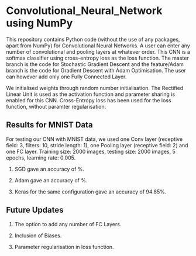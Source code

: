# Convolutional_Neural_Network using NumPy
This repository contains Python code (without the use of any packages, apart from NumPy) for Convolutional Neural Networks. A user can enter any number of convolutional and pooling layers at whatever order. This CNN is a softmax classifier using cross-entropy loss as the loss function. The master branch is the code for Stochastic Gradient Descent and the feature/Adam branch is the code for Gradient Descent with Adam Optimisation. The user can however add only one Fully Connected Layer.

We initialised weights through random number initialisation. The Rectified Linear Unit is used as the activation function and parameter sharing is enabled for this CNN. Cross-Entropy loss has been used for the loss function, without paramter regularisation.

## Results for MNIST Data
For testing our CNN with MNIST data, we used one Conv layer (receptive field: 3, filters: 10, stride length: 1), one Pooling layer (receptive field: 2) and one FC layer. Training size: 2000 images, testing size: 2000 images, 5 epochs, learning rate: 0.005. 
1. SGD gave an accuracy of %.

2. Adam gave an accuracy of %.

3. Keras for the same configuration gave an accuracy of 94.85%.

## Future Updates
1. The option to add any number of FC Layers. 

2. Inclusion of Biases.

3. Parameter regularisation in loss function.
